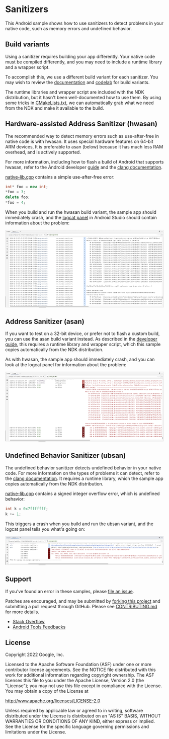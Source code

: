 # Sanitizers

This Android sample shows how to use sanitizers to detect problems in your
native code, such as memory errors and undefined behavior.

## Build variants

Using a sanitizer requires building your app differently. Your native code must
be compiled differently, and you may need to include a runtime library and a
wrapper script.

To accomplish this, we use a different build variant for each sanitizer. You may
wish to review the
[documentation](https://developer.android.com/studio/build/build-variants) and
[codelab](https://developer.android.com/codelabs/build-variants) for build
variants.

The runtime libraries and wrapper script are included with the NDK distribution,
but it hasn't been well-documented how to use them. By using some tricks in
[CMakeLists.txt](app/src/main/cpp/CMakeLists.txt), we can automatically grab
what we need from the NDK and make it available to the build.

## Hardware-assisted Address Sanitizer (hwasan)

The recommended way to detect memory errors such as use-after-free in native
code is with hwasan. It uses special hardware features on 64-bit ARM devices,
It is preferable to asan (below) because it has much less RAM overhead, and is
actively supported.

For more information, including how to flash a build of Android that supports
hwasan, refer to the Android developer
[guide](https://developer.android.com/ndk/guides/hwasan) and the
[clang documentation](https://clang.llvm.org/docs/HardwareAssistedAddressSanitizerDesign.html).

[native-lib.cpp](app/src/main/cpp/native-lib.cpp) contains a simple
use-after-free error:

```C++
int* foo = new int;
*foo = 3;
delete foo;
*foo = 4;
```

When you build and run the hwasan build variant, the sample app should
immediately crash, and the
[logcat panel](https://developer.android.com/studio/debug/logcat) in Android
Studio should contain information about the problem:

![hwasan](hwasan.png)

## Address Sanitizer (asan)

If you want to test on a 32-bit device, or prefer not to flash a custom build,
you can use the asan build variant instead. As described in the
[developer guide](https://developer.android.com/ndk/guides/asan), this requires
a runtime library and wrapper script, which this sample copies automatically
from the NDK distribution.

As with hwasan, the sample app should immediately crash, and you can look at the
logcat panel for information about the problem:

![asan](asan.png)

## Undefined Behavior Sanitizer (ubsan)

The undefined behavior sanitizer detects undefined behavior in your native code.
For more information on the types of problems it can detect, refer to the
[clang documentation](https://clang.llvm.org/docs/UndefinedBehaviorSanitizer.html).
It requires a runtime library, which the sample app copies automatically from
the NDK distribution.

[native-lib.cpp](app/src/main/cpp/native-lib.cpp) contains a signed integer
overflow error, which is undefined behavior:

```C++
int k = 0x7fffffff;
k += 1;
```

This triggers a crash when you build and run the ubsan variant, and the logcat
panel tells you what's going on:

![ubsan](ubsan.png)

## Support

If you've found an error in these samples, please
[file an issue](https://github.com/googlesamples/android-ndk/issues/new).

Patches are encouraged, and may be submitted by
[forking this project](https://github.com/googlesamples/android-ndk/fork) and
submitting a pull request through GitHub. Please see
[CONTRIBUTING.md](../CONTRIBUTING.md) for more details.

- [Stack Overflow](http://stackoverflow.com/questions/tagged/android-ndk)
- [Android Tools Feedbacks](http://tools.android.com/feedback)

## License

Copyright 2022 Google, Inc.

Licensed to the Apache Software Foundation (ASF) under one or more contributor
license agreements. See the NOTICE file distributed with this work for
additional information regarding copyright ownership. The ASF licenses this file
to you under the Apache License, Version 2.0 (the "License"); you may not use
this file except in compliance with the License. You may obtain a copy of the
License at

http://www.apache.org/licenses/LICENSE-2.0

Unless required by applicable law or agreed to in writing, software distributed
under the License is distributed on an "AS IS" BASIS, WITHOUT WARRANTIES OR
CONDITIONS OF ANY KIND, either express or implied. See the License for the
specific language governing permissions and limitations under the License.
